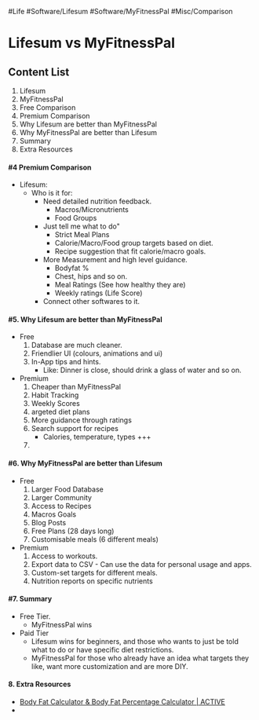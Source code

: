 #Life 
#Software/Lifesum
#Software/MyFitnessPal
#Misc/Comparison


# Lifesum vs MyFitnessPal

## Content List
1. Lifesum
2. MyFitnessPal
3. Free Comparison
4. Premium Comparison
5. Why Lifesum are better than MyFitnessPal
6. Why MyFitnessPal are better than Lifesum
7. Summary
8. Extra Resources



#### #4 Premium Comparison
- Lifesum:
	- Who is it for:
		- Need detailed nutrition feedback.
			- Macros/Micronutrients
			- Food Groups
		- Just tell me what to do"
			- Strict Meal Plans
			- Calorie/Macro/Food group targets based on diet.
			- Recipe suggestion that fit calorie/macro goals.
      - More Measurement and high level guidance.
	      - Bodyfat %
	      - Chest, hips and so on.
	      - Meal Ratings (See how healthy they are)
	      - Weekly ratings (Life Score)
	  - Connect other softwares to it. 


#### #5. Why Lifesum are better than MyFitnessPal
- Free
	1. Database are much cleaner.
	2. Friendlier UI (colours, animations and ui)
	3. In-App tips and hints.
		- Like: Dinner is close, should drink a glass of water and so on.
- Premium
	1. Cheaper than MyFitnessPal
	2. Habit Tracking
	3. Weekly Scores
	4. argeted diet plans
	5. More guidance through ratings
	6. Search support for recipes
		- Calories, temperature, types +++
	7. 


#### #6. Why MyFitnessPal are better than Lifesum
- Free
	1. Larger Food Database
	2. Larger Community
	3. Access to Recipes
	4. Macros Goals
	5. Blog Posts
	6. Free Plans (28 days long)
	7. Customisable meals (6 different meals)
- Premium
	1. Access to workouts.
	2. Export data to CSV
	  - Can use the data for personal usage and apps.
	3. Custom-set targets for different meals.
	4. Nutrition reports on specific nutrients


#### #7. Summary
- Free Tier.
	- MyFitnessPal wins
- Paid Tier
	- Lifesum wins for beginners, and those who wants to just be told what to do or have specific diet restrictions.
	- MyFitnessPal for those who already have an idea what targets they like, want more customization and are more DIY.

#### 8. Extra Resources
- [Body Fat Calculator & Body Fat Percentage Calculator | ACTIVE](https://www.active.com/fitness/calculators/bodyfat)
- 